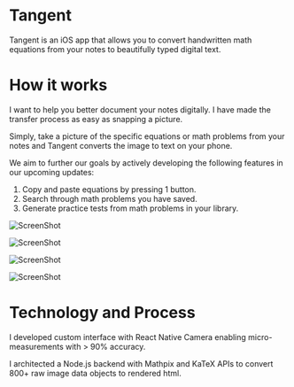 # Tangent

Tangent is an iOS app that allows you to convert handwritten math equations from your notes to beautifully typed digital text.

# How it works

I want to help you better document your notes digitally.
I have made the transfer process as easy as snapping a picture.

Simply, take a picture of the specific equations or math problems from your notes and Tangent converts the image to text on your phone.

We aim to further our goals by actively developing the following features in our upcoming updates:
1. Copy and paste equations by pressing 1 button.
2. Search through math problems you have saved.
3. Generate practice tests from math problems in your library.


![ScreenShot](https://i.imgur.com/7rLxAHYh.png)

![ScreenShot](https://i.imgur.com/OWFDFz2h.png)

![ScreenShot](https://i.imgur.com/dMlbVosl.png)

![ScreenShot](https://i.imgur.com/6iM16Izh.png)

# Technology and Process

I developed custom interface with React Native Camera enabling micro-measurements with > 90% accuracy.

I architected a Node.js backend with Mathpix and KaTeX APIs to convert 800+ raw image data objects to rendered html.
